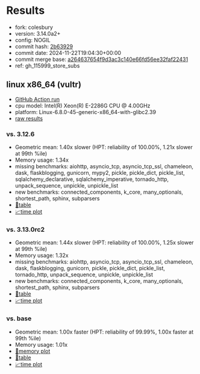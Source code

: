 # Results

- fork: colesbury
- version: 3.14.0a2+
- config: NOGIL
- commit hash: [2b63929](https://github.com/colesbury/cpython/commit/2b63929)
- commit date: 2024-11-22T19:04:30+00:00
- commit merge base: [a264637654f9d3ac3c140e66fd56ee32faf22431](https://github.com/colesbury/cpython/commit/a264637654f9d3ac3c140e66fd56ee32faf22431)
- ref: gh_115999_store_subs

## linux x86_64 (vultr)

- [GitHub Action run](https://github.com/facebookexperimental/free-threading-benchmarking/actions/runs/11978619636)
- cpu model: Intel(R) Xeon(R) E-2286G CPU @ 4.00GHz
- platform: Linux-6.8.0-45-generic-x86_64-with-glibc2.39
- [raw results](bm-20241122-vultr-x86_64-colesbury-gh_115999_store_subs-3.14.0a2%2B-2b63929.json)

### vs. 3.12.6

- Geometric mean: 1.40x slower (HPT: reliability of 100.00%, 1.21x slower at 99th %ile)
- Memory usage: 1.34x
- missing benchmarks: aiohttp, asyncio_tcp, asyncio_tcp_ssl, chameleon, dask, flaskblogging, gunicorn, mypy2, pickle, pickle_dict, pickle_list, sqlalchemy_declarative, sqlalchemy_imperative, tornado_http, unpack_sequence, unpickle, unpickle_list
- new benchmarks: connected_components, k_core, many_optionals, shortest_path, sphinx, subparsers
- [📄table](bm-20241122-vultr-x86_64-colesbury-gh_115999_store_subs-3.14.0a2%2B-2b63929-vs-3.12.6.md)
- [📈time plot](bm-20241122-vultr-x86_64-colesbury-gh_115999_store_subs-3.14.0a2%2B-2b63929-vs-3.12.6.svg)

### vs. 3.13.0rc2

- Geometric mean: 1.44x slower (HPT: reliability of 100.00%, 1.25x slower at 99th %ile)
- Memory usage: 1.32x
- missing benchmarks: aiohttp, asyncio_tcp, asyncio_tcp_ssl, chameleon, dask, flaskblogging, gunicorn, pickle, pickle_dict, pickle_list, tornado_http, unpack_sequence, unpickle, unpickle_list
- new benchmarks: connected_components, k_core, many_optionals, shortest_path, sphinx, subparsers
- [📄table](bm-20241122-vultr-x86_64-colesbury-gh_115999_store_subs-3.14.0a2%2B-2b63929-vs-3.13.0rc2.md)
- [📈time plot](bm-20241122-vultr-x86_64-colesbury-gh_115999_store_subs-3.14.0a2%2B-2b63929-vs-3.13.0rc2.svg)

### vs. base

- Geometric mean: 1.00x faster (HPT: reliability of 99.99%, 1.00x faster at 99th %ile)
- Memory usage: 1.01x
- [🧠memory plot](bm-20241122-vultr-x86_64-colesbury-gh_115999_store_subs-3.14.0a2%2B-2b63929-vs-base-mem.svg)
- [📄table](bm-20241122-vultr-x86_64-colesbury-gh_115999_store_subs-3.14.0a2%2B-2b63929-vs-base.md)
- [📈time plot](bm-20241122-vultr-x86_64-colesbury-gh_115999_store_subs-3.14.0a2%2B-2b63929-vs-base.svg)

